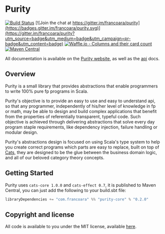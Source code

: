 # Purity

[![Build Status](https://travis-ci.org/FrancoAra/purity.svg?branch=master)](https://travis-ci.org/FrancoAra/purity)
[![Join the chat at https://gitter.im/francoara/purity](https://badges.gitter.im/francoara/purity.svg)](https://gitter.im/francoara/purity?utm_source=badge&utm_medium=badge&utm_campaign=pr-badge&utm_content=badge)
[![Waffle.io - Columns and their card count](https://badge.waffle.io/FrancoAra/purity.svg?columns=backlog,in%20progress,review,done)](https://waffle.io/FrancoAra/purity)
[![Maven Central](https://img.shields.io/maven-central/v/com.francoara/purity-core_2.12.svg)](http://search.maven.org/#search|ga|1|com.francoara.purity)

All documentation is available on the [Purity website](http://francoara.github.io/purity/), as well as the [api](http://francoara.github.io/purity/api) docs.

## Overview

Purity is a small library that provides abstractions that enable programmers to write 100% pure fp programs in Scala.

Purity's objective is to provide an easy to use and easy to understand api, so that any programmer, independently of
his/her level of knowledge in fp or math, may be able to design and build complex applications that benefit from
the properties of referentially transparent, typeful code. Such objective is achieved through delivering abstractions
that solve every day program staple requirements, like dependency injection, failure handling or modular design.

Purity's abstractions design is focused on using Scala's type system to help you create correct programs which parts are easy
to replace, built on top of [Cats](https://typelevel.org/cats/), they are designed to be the glue between the business
domain logic, and all of our beloved category theory concepts.

## Getting Started

Purity uses `cats-core 1.0.0` and `cats-effect 0.7`, it is published to Maven Central, you can just add the following to
your build.sbt file:

```scala
libraryDependencies += "com.francoara" %% "purity-core" % "0.2.0"
```

## Copyright and license

All code is available to you under the MIT license, available [here](https://opensource.org/licenses/mit-license.php).
